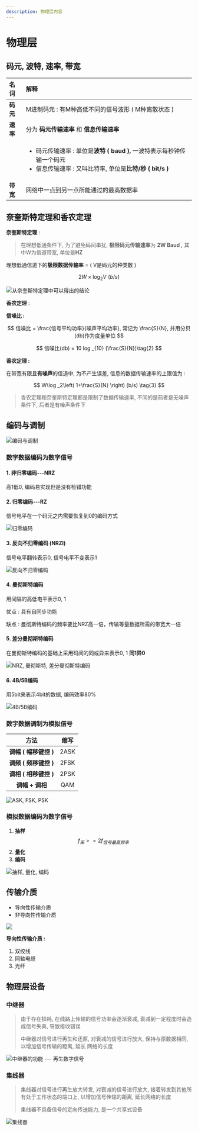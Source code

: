 ```yaml
---
description: 物理层内容
---
```


# 物理层

## 码元, 波特, 速率, 带宽

<table>
  <thead>
    <tr>
      <th style="text-align:left">&#x540D;&#x8BCD;</th>
      <th style="text-align:left">&#x89E3;&#x91CA;</th>
    </tr>
  </thead>
  <tbody>
    <tr>
      <td style="text-align:left"><b>&#x7801;&#x5143;</b>
      </td>
      <td style="text-align:left">M&#x8FDB;&#x5236;&#x7801;&#x5143; : &#x6709;M&#x79CD;&#x9AD8;&#x4F4E;&#x4E0D;&#x540C;&#x7684;&#x4FE1;&#x53F7;&#x6CE2;&#x5F62;
        ( M&#x79CD;&#x79BB;&#x6563;&#x72B6;&#x6001; )</td>
    </tr>
    <tr>
      <td style="text-align:left"><b>&#x901F;&#x7387;</b>
      </td>
      <td style="text-align:left">&#x5206;&#x4E3A; <b>&#x7801;&#x5143;&#x4F20;&#x8F93;&#x901F;&#x7387;</b> &#x548C; <b>&#x4FE1;&#x606F;&#x4F20;&#x8F93;&#x901F;&#x7387;</b> 
      </td>
    </tr>
    <tr>
      <td style="text-align:left"></td>
      <td style="text-align:left">
        <ul>
          <li>&#x7801;&#x5143;&#x4F20;&#x8F93;&#x901F;&#x7387; : &#x5355;&#x4F4D;&#x662F;<b>&#x6CE2;&#x7279; ( baud ), </b>&#x4E00;&#x6CE2;&#x7279;&#x8868;&#x793A;&#x6BCF;&#x79D2;&#x949F;&#x4F20;&#x8F93;&#x4E00;&#x4E2A;&#x7801;&#x5143;</li>
          <li>&#x4FE1;&#x606F;&#x4F20;&#x8F93;&#x901F;&#x7387; : &#x53C8;&#x53EB;&#x6BD4;&#x7279;&#x7387;,
            &#x5355;&#x4F4D;&#x662F;<b>&#x6BD4;&#x7279;/&#x79D2; ( bit/s )</b>
          </li>
        </ul>
      </td>
    </tr>
    <tr>
      <td style="text-align:left"><b>&#x5E26;&#x5BBD;</b>
      </td>
      <td style="text-align:left">&#x7F51;&#x7EDC;&#x4E2D;&#x4E00;&#x70B9;&#x5230;&#x53E6;&#x4E00;&#x70B9;&#x6240;&#x80FD;&#x901A;&#x8FC7;&#x7684;&#x6700;&#x9AD8;&#x6570;&#x636E;&#x7387;</td>
    </tr>
  </tbody>
</table>

## 奈奎斯特定理和香农定理

**奈奎斯特定理** : 

> 在理想低通条件下, 为了避免码间串扰, **极限码元传输速率**为 **2W Baud ,** 其中W为信道带宽, 单位是**HZ**

理想低通信道下的**极限数据传输率**  = \( V是码元的种类数 \)

$$
2W\times \log _2V\,\,\left( b/s \right)  \tag{1}
$$

![&#x4ECE;&#x5948;&#x594E;&#x65AF;&#x7279;&#x5B9A;&#x7406;&#x4E2D;&#x53EF;&#x4EE5;&#x5F97;&#x51FA;&#x7684;&#x7ED3;&#x8BBA;](.gitbook/assets/image%20%285%29.png)

**香农定理** : 

**信噪比 :**  

$$
信噪比 = \frac{信号平均功率}{噪声平均功率}, 常记为 \frac{S}{N}, 并用分贝(db)作为度量单位
$$

$$
信噪比(db) = 10 log _{10} (\frac{S}{N})\tag{2}
$$

**香农定理 :** 

 在带宽有限且**有噪声**的信道中, 为不产生误差, 信息的数据传输速率的上限值为 : 

$$
W\log _2\left( 1+\frac{S}{N} \right)  (b/s) \tag{3}
$$

> 香农定理和奈奎斯特定理都是限制了数据传输速率, 不同的是前者是无噪声条件下, 后者是有噪声条件下

## 编码与调制

![&#x7F16;&#x7801;&#x4E0E;&#x8C03;&#x5236;](.gitbook/assets/image%20%281%29.png)

### 数字数据编码为数字信号

####  1. 非归零编码---NRZ

 高1低0, 编码易实现但是没有检错功能

####  2. 归零编码---RZ

 信号电平在一个码元之内需要恢复到0的编码方式

![&#x5F52;&#x96F6;&#x7F16;&#x7801;](.gitbook/assets/image.png)

####  3. 反向不归零编码 \(NRZI\)

 信号电平翻转表示0, 信号电平不变表示1

![&#x53CD;&#x5411;&#x4E0D;&#x5F52;&#x96F6;&#x7F16;&#x7801;](.gitbook/assets/image%20%283%29.png)

####  4. 曼彻斯特编码

 用间隔的高低电平表示0, 1

 优点 : 具有自同步功能

 缺点 : 曼彻斯特编码的频率要比NRZ高一倍，传输等量数据所需的带宽大一倍

####  5. 差分曼彻斯特编码

 在曼彻斯特编码的基础上采用码间的同或异来表示0, 1 **同1异0**

![NRZ, &#x66FC;&#x5F7B;&#x65AF;&#x7279;, &#x5DEE;&#x5206;&#x66FC;&#x5F7B;&#x65AF;&#x7279;&#x7F16;&#x7801;](.gitbook/assets/image%20%284%29.png)

####   **6. 4B/5B编码**

 用5bit来表示4bit的数据, 编码效率80%

![4B/5B&#x7F16;&#x7801;](.gitbook/assets/image%20%287%29.png)

###  数字数据调制为模拟信号

| 方法 | 缩写 |
| :---: | :---: |
| **调幅 \( 幅移键控 \)** | 2ASK |
| **调频 \( 频移键控 \)** | 2FSK |
| **调相 \( 相移键控 \)** | 2PSK |
| **调幅 + 调相**  | QAM |

![ASK, FSK, PSK](.gitbook/assets/image%20%286%29.png)

###  模拟数据编码为数字信号

1.  **抽样** $$f _采 >= 2f _{信号最高频率}$$ 
2.  **量化**
3.  **编码**

![&#x62BD;&#x6837;, &#x91CF;&#x5316;, &#x7F16;&#x7801;](.gitbook/assets/image%20%282%29.png)

##  传输介质

*  导向性传输介质
*  非导向性传输介质

![](.gitbook/assets/image%20%288%29.png)

 **导向性传输介质 :** 

1.  双绞线 
2.  同轴电缆
3.  光纤

##  物理层设备

### 中继器

> 由于存在损耗, 在线路上传输的信号功率会逐渐衰减, 衰减到一定程度时会造成信号失真, 导致接收错误
>
>  中继器对信号进行再生和还原, 对衰减的信号进行放大, 保持与原数据相同, 以增加信号传输的距离, 延长  网络的长度

![&#x4E2D;&#x7EE7;&#x5668;&#x7684;&#x529F;&#x80FD; --- &#x518D;&#x751F;&#x6570;&#x5B57;&#x4FE1;&#x53F7;](https://youpai.roccoshi.top/img/20200707092021.png)

###  集线器

> 集线器对信号进行再生放大转发, 对衰减的信号进行放大, 接着转发到其他所有处于工作状态的端口上, 以增加信号传输的距离, 延长网络的长度
>
>  集线器不具备信号的定向传送能力, 是一个共享式设备

![&#x96C6;&#x7EBF;&#x5668;](https://youpai.roccoshi.top/img/20200707092719.png)











